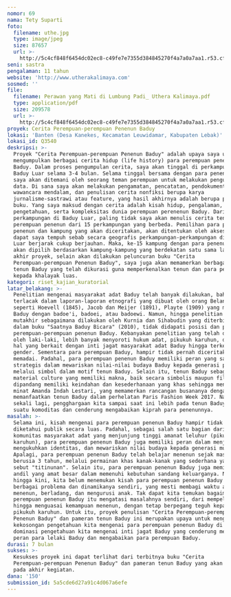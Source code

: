 ```yaml
---
nomor: 69
nama: Tety Suparti
foto:
  filename: uthe.jpg
  type: image/jpeg
  size: 87657
  url: >-
    http://5c4cf848f6454dc02ec8-c49fe7e7355d384845270f4a7a0a7aa1.r53.cf2.rackcdn.com/48d071f4-8b26-4a77-9dd0-26656eba3430/uthe.jpg
seni: sastra
pengalaman: 11 tahun
website: 'http://www.utherakalimaya.com'
sosmed: ''
file:
  filename: Perawan yang Mati di Lumbung Padi_ Uthera Kalimaya.pdf
  type: application/pdf
  size: 209578
  url: >-
    http://5c4cf848f6454dc02ec8-c49fe7e7355d384845270f4a7a0a7aa1.r53.cf2.rackcdn.com/3c44e36b-f793-4233-87ea-e3b0846a6f01/Perawan%20yang%20Mati%20di%20Lumbung%20Padi_%20Uthera%20Kalimaya.pdf
proyek: Cerita Perempuan-perempuan Penenun Baduy
lokasi: 'Banten (Desa Kanekes, Kecamatan Leuwidamar, Kabupaten Lebak)'
lokasi_id: Q3540
deskripsi: >-
  Proyek "Cerita Perempuan-perempuan Penenun Baduy" adalah upaya saya untuk
  mengumpulkan berbagai cerita hidup (life history) para perempuan penenun
  Baduy. Dalam proses pengumpulan cerita, saya akan tinggal di perkampungan adat
  Baduy Luar selama 3-4 bulan. Selama tinggal bersama dengan para penenun itu,
  saya akan ditemani oleh seorang teman perempuan untuk melakukan pengumpulan
  data. Di sana saya akan melakukan pengamatan, pencatatan, pendokumentasian,
  wawancara mendalam, dan penulisan cerita nonfiksi berupa karya
  jurnalisme-sastrawi atau feature, yang hasil akhirnya adalah berupa penerbitan
  buku. Yang saya maksud dengan cerita adalah kisah hidup, pengalaman, dan
  pengetahuan, serta kompleksitas dunia perempuan perenenun Baduy. Dari 62
  perkampungan di Baduy Luar, paling tidak saya akan menulis cerita tentang 15
  perempuan penenun dari 15 perkampungan yang berbeda. Pemilihan para perempuan
  penenun dan kampung yang akan diceritakan, akan ditentukan oleh akses yang
  dapat saya tempuh sebab secara geografis perkampungan-perkampungan di Baduy
  Luar berjarak cukup berjauhan. Maka, ke-15 kampung dengan para penenunnya itu
  akan dipilih berdasarkan kampung-kampung yang berdekatan satu sama lain. Di
  akhir proyek, selain akan dilakukan peluncuran buku "Cerita
  Perempuan-perempuan Penenun Baduy", saya juga akan memamerkan berbagai motif
  tenun Baduy yang telah dikurasi guna memperkenalkan tenun dan para penenunnya
  kepada khalayak luas.
kategori: riset_kajian_kuratorial
latar_belakang: >-
  Penelitian mengenai masyarakat adat Baduy telah banyak dilakukan, bahkan
  terlacak dalam laporan-laporan etnografi yang dibuat oleh orang Belanda
  seperti Hoevell (1845), Jacob dan Meijer (1891), Playte (1909) yang menyebut
  Baduy dengan badoe'i, badoei, atau badoewi. Namun, hingga penelitian paling
  mutakhir sebagaimana dilakukan oleh Kurnia dan Sihabudin yang diterbitkan
  dalam buku "Saatnya Baduy Bicara" (2010), tidak didapati posisi dan peran
  perempuan-perempuan penenun Baduy. Kebanyakan penelitian yang telah dilakukan
  oleh laki-laki, lebih banyak menyoroti hukum adat, pikukuh karuhun, dan segala
  hal yang berkait dengan inti jagat masyarakat adat Baduy hingga terkesan bias
  gender. Sementara para perempuan Baduy, hampir tidak pernah diceritakan secara
  memadai. Padahal, para perempuan penenun Baduy memiliki peran yang sangat
  strategis dalam mewariskan nilai-nilai budaya Baduy kepada generasi penerus
  melalui simbol dalam motif tenun Baduy. Selain itu, tenun Baduy sebagai
  material culture yang memiliki makna, baik secara simbolis maupun filosofis,
  dipandang memiliki keindahan dan kesederhanaan yang khas sehingga menarik
  minat Amanda Indah Lestari, yang memamerkan rancangan busananya dengan
  memanfaatkan tenun Baduy dalam perhelatan Paris Fashion Week 2017. Namun,
  sekali lagi, pengghargaan kita sampai saat ini lebih pada tenun Baduy sebagai
  suatu komoditas dan cenderung mengabaikan kiprah para penenunnya.
masalah: >-
  Selama ini, kisah mengenai para perempuan penenun Baduy hampir tidak pernah
  diketahui publik secara luas. Padahal, sebagai salah satu bagian dari
  komunitas masyarakat adat yang menjunjung tinggi amanat leluhur (pikukuh
  karuhun), para perempuan penenun Baduy juga memiliki peran dalam menjaga adat,
  mengukuhkan identitas, dan mewariskan nilai budaya kepada generasi muda Baduy.
  Apalagi, para perempuan penenun Baduy telah belajar menenun sejak masih
  berusia 3 tahun, melalui permainan khas kanak-kanak yang sederhana yang mereka
  sebut "titinunan". Selain itu, para perempuan penenun Baduy juga memiliki
  andil yang amat besar dalam memenuhi kebutuhan sandang keluarganya. Namun,
  hingga kini, kita belum menemukan kisah para perempuan penenun Baduy dengan
  berbagai problema dan dinamikanya sendiri, yang mesti membagi waktu antara
  menenun, berladang, dan mengurusi anak. Tak dapat kita temukan bagaimana para
  perempuan penenun Baduy itu mengatasi masalahnya sendiri, dari mempelajari
  hingga menguasai kemampuan menenun, dengan tetap berpegang teguh kepada
  pikukuh karuhun. Untuk itu, proyek penulisan "Cerita Perempuan-perempuan
  Penenun Baduy" dan pameran tenun Baduy ini merupakan upaya untuk mengisi
  kekosongan pengetahuan kita mengenai para perempuan penenun Baduy di tengah
  dominasi pengetahuan kita mengenai inti jagat Baduy yang cenderung menonjolkan
  peran para lelaki Baduy dan mengabaikan para perempuan Baduy.
durasi: 7 bulan
sukses: >-
  Kesukses proyek ini dapat terlihat dari terbitnya buku "Cerita
  Perempuan-perempuan Penenun Baduy" dan pameran tenun Baduy yang akan dilakukan
  pada akhir kegiatan.
dana: '150'
submission_id: 5a5cde6d27a91c4d067a6efe
---
```

